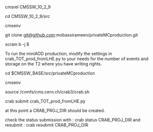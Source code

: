 cmsrel CMSSW_10_2_9

cd CMSSW_10_2_9/src

cmsenv


git clone git@github.com:mobassirameen/privateMCproduction.git

scram b -j 8


To run the miniAOD production, modify the settings in crab_TOT_prod_fromLHE.py to your needs for the number of events and storage on the T2 where you have writing rights.


cd $CMSSW_BASE/src/privateMCproduction

cmsenv

source /cvmfs/cms.cern.ch/crab3/crab.sh

crab submit crab_TOT_prod_fromLHE.py


at this point a CRAB_PROJ_DIR should be created.


check the status submission with : crab status CRAB_PROJ_DIR and resubmit : crab resubmit CRAB_PROJ_DIR
